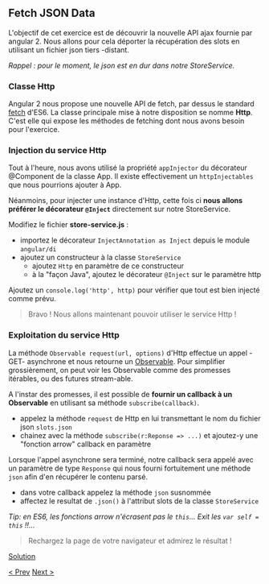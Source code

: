 ## Fetch JSON Data

L'objectif de cet exercice est de découvrir la nouvelle API ajax fournie par angular 2.
Nous allons pour cela déporter la récupération des slots en utilisant un fichier json tiers -distant.

_Rappel : pour le moment, le json est en dur dans notre StoreService._


### Classe Http

Angular 2 nous propose une nouvelle API de fetch, par dessus le standard [fetch](https://github.com/github/fetch) d'ES6.
La classe principale mise à notre disposition se nomme **Http**. C'est elle qui expose les méthodes de fetching dont nous avons besoin pour l'exercice.


### Injection du service Http

Tout à l'heure, nous avons utilisé la propriété `appInjector` du décorateur @Component de la classe App. Il existe effectivement un `httpInjectables` que nous pourrions ajouter à App.

Néanmoins,
pour injecter une instance d'Http, cette fois ci **nous allons préférer le décorateur `@Inject`** directement sur notre StoreService.

Modifiez le fichier **store-service.js** :
- importez le décorateur `InjectAnnotation as Inject` depuis le module `angular/di`
- ajoutez un constructeur à la classe `StoreService`
  - ajoutez `Http` en paramètre de ce constructeur
  - à la "façon Java", ajoutez le décorateur `@Inject` sur le paramètre http

Ajoutez un `console.log('http', http)` pour vérifier que tout est bien injecté comme prévu.

> Bravo ! Nous allons maintenant pouvoir utiliser le service Http !


### Exploitation du service Http

La méthode `Observable request(url, options)` d'Http effectue un appel -GET- asynchrone et nous retourne un [Observable](https://github.com/Reactive-Extensions/RxJS). Pour simplifier grossièrement, on peut voir les Observable comme des promesses itérables, ou des futures stream-able.

A l'instar des promesses, il est possible de **fournir un callback à un Observable** en utilisant sa méthode `subscribe(callback)`.

- appelez la méthode `request` de Http en lui transmettant le nom du fichier json `slots.json`
- chainez avec la méthode `subscribe(r:Reponse => ...)` et ajoutez-y une "fonction arrow" callback en paramètre

Lorsque l'appel asynchrone sera terminé, notre callback sera appelé avec un paramètre de type `Response` qui nous fourni fortuitement une méthode `json` afin d'en récupérer le contenu parsé.

- dans votre callback appelez la méthode `json` susnommée
- affectez le resultat de `.json()` à l'attribut slots de la classe `StoreService`

_Tip: en ES6, les fonctions arrow n'écrasent pas le `this`... Exit les `var self = this` !!..._

> Rechargez la page de votre navigateur et admirez le résultat !


[Solution](6-fetch-data-solution.md)

[< Prev](5-filter-component.md) [Next >](9-congratulations.md)
